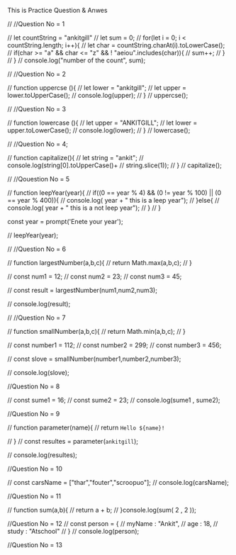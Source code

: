 This is Practice Question & Anwes


// //Question No = 1

// let countString = "ankitgill"
// let sum = 0;
//  for(let i = 0; i < countString.length; i++){
//     let char = countString.charAt(i).toLowerCase();
//     if(char >= "a" && char <= "z" && ! "aeiou".includes(char)){
//         sum++;
//     }
// }
// console.log("number of the count", sum);


// //Question No = 2


// function uppercse (){
//   let lower = "ankitgill";
//   let upper = lower.toUpperCase();
//   console.log(upper);
// } 
// uppercse();


// //Question No = 3

// function lowercase (){
//     let upper = "ANKITGILL";
//     let lower = upper.toLowerCase();
//     console.log(lower);
//   } 
// lowercase();


// //Question No = 4;

// function capitalize(){
// let  string  = "ankit";
//  console.log(string[0].toUpperCase()+
//  string.slice(1));
// }
// capitalize();

// //Qouestion No  = 5

// function leepYear(year){
//     if((0 == year % 4) && (0 != year % 100) || (0 == year % 400)){
//         console.log( year +   "    this is a leep year");
//     }else{
//         console.log( year +   "    this is a not leep year");
//     }
// }

const year = prompt('Enete your year');

// leepYear(year);


// //Question No = 6

// function largestNumber(a,b,c){
//     return Math.max(a,b,c);
// }

// const num1 = 12;
// const num2 = 23;
// const num3 = 45;

// const result = largestNumber(num1,num2,num3);

// console.log(result);


// //Question No = 7

// function  smallNumber(a,b,c){
//     return Math.min(a,b,c);
// }

// const number1 = 112;
// const number2 = 299;
// const number3 = 456;

// const slove = smallNumber(number1,number2,number3);

// console.log(slove);



//Question No = 8

// const sume1 = 16;
// const sume2 = 23; 
// console.log(sume1 , sume2); 


//Question No = 9

// function parameter(name){
//     return `Hello ${name}!`

// }
// const resultes = parameter(`ankitgill`);

// console.log(resultes);

//Question No = 10

// const carsName = ["thar","fouter","scroopuo"];
// console.log(carsName);

//Question No = 11

// function sum(a,b){
//     return a + b;
// }console.log(sum( 2 , 2 ));


//Question No = 12
// const person = {
//  myName : "Ankit",
//  age : 18,
//  study : "Atschool"
// }
// console.log(person);

//Question No = 13

